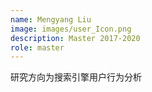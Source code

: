 ```yaml
---
name: Mengyang Liu
image: images/user_Icon.png
description: Master 2017-2020
role: master
---
```


研究方向为搜索引擎用户行为分析